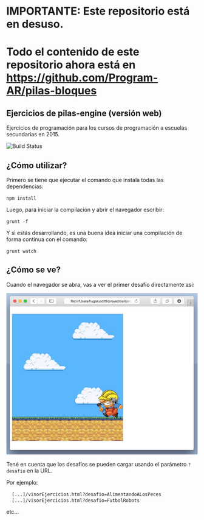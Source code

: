 # IMPORTANTE: Este repositorio está en desuso.
# Todo el contenido de este repositorio ahora está en https://github.com/Program-AR/pilas-bloques

## Ejercicios de pilas-engine (versión web)

Ejercicios de programación para los cursos de programación
a escuelas secundarias en 2015.

![Build Status](https://travis-ci.org/Program-AR/ejerciciosPilas.svg?branch=master)



## ¿Cómo utilizar?

Primero se tiene que ejecutar el comando que instala
todas las dependencias:

```
npm install
```

Luego, para iniciar la compilación y abrir el navegador
escribir:

```
grunt -f
```

Y si estás desarrollando, es una buena idea iniciar una
compilación de forma contínua con el comando:

```
grunt watch
```

## ¿Cómo se ve?

Cuando el navegador se abra, vas a ver el primer desafío directamente así:

![](imagenes/preview.jpg)


Tené en cuenta que los desafíos se pueden cargar usando el parámetro ``?desafio`` en la URL.

Por ejemplo:


```
  [...]/visorEjercicios.html?desafio=AlimentandoALosPeces
  [...]/visorEjercicios.html?desafio=FutbolRobots
```

etc...
